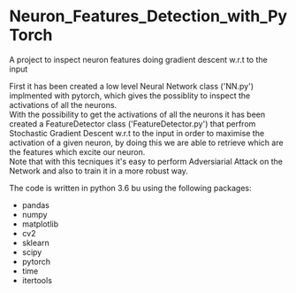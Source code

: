 # Neuron_Features_Detection_with_PyTorch
A project to inspect neuron features doing gradient descent w.r.t to the input

First it has been created a low level Neural Network class ('NN.py') implmented with pytorch, which gives the possiblity to inspect the activations of all the neurons. <br>
With the possibility to get the activations of all the neurons it has been created a FeatureDetector class ('FeatureDetector.py') that perfrom Stochastic Gradient Descent w.r.t to the input in order to maximise the activation of a given neuron, by doing this we are able to retrieve which are the features which excite our neuron. <br>
Note that with this tecniques it's easy to perform Adversiarial Attack on the Network and also to train it in a more robust way.

The code is written in python 3.6 bu using the following packages:
  - pandas
  - numpy
  - matplotlib
  - cv2
  - sklearn
  - scipy
  - pytorch
  - time
  - itertools
  
